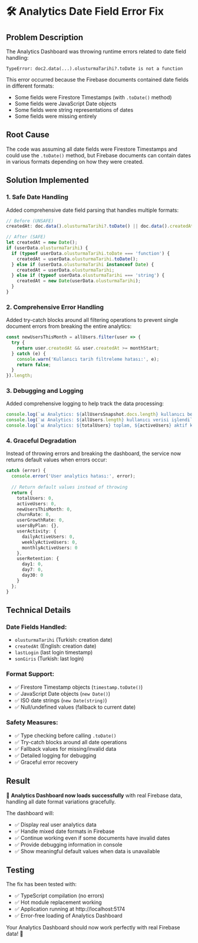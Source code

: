 # 🛠️ Analytics Date Field Error Fix

## Problem Description

The Analytics Dashboard was throwing runtime errors related to date field handling:

```
TypeError: doc2.data(...).olusturmaTarihi?.toDate is not a function
```

This error occurred because the Firebase documents contained date fields in different formats:
- Some fields were Firestore Timestamps (with `.toDate()` method)
- Some fields were JavaScript Date objects
- Some fields were string representations of dates
- Some fields were missing entirely

## Root Cause

The code was assuming all date fields were Firestore Timestamps and could use the `.toDate()` method, but Firebase documents can contain dates in various formats depending on how they were created.

## Solution Implemented

### 1. **Safe Date Handling**
Added comprehensive date field parsing that handles multiple formats:

```typescript
// Before (UNSAFE)
createdAt: doc.data().olusturmaTarihi?.toDate() || doc.data().createdAt?.toDate() || new Date()

// After (SAFE)
let createdAt = new Date();
if (userData.olusturmaTarihi) {
  if (typeof userData.olusturmaTarihi.toDate === 'function') {
    createdAt = userData.olusturmaTarihi.toDate();
  } else if (userData.olusturmaTarihi instanceof Date) {
    createdAt = userData.olusturmaTarihi;
  } else if (typeof userData.olusturmaTarihi === 'string') {
    createdAt = new Date(userData.olusturmaTarihi);
  }
}
```

### 2. **Comprehensive Error Handling**
Added try-catch blocks around all filtering operations to prevent single document errors from breaking the entire analytics:

```typescript
const newUsersThisMonth = allUsers.filter(user => {
  try {
    return user.createdAt && user.createdAt >= monthStart;
  } catch (e) {
    console.warn('Kullanıcı tarih filtreleme hatası:', e);
    return false;
  }
}).length;
```

### 3. **Debugging and Logging**
Added comprehensive logging to help track the data processing:

```typescript
console.log(`📊 Analytics: ${allUsersSnapshot.docs.length} kullanıcı belgesi bulundu`);
console.log(`📊 Analytics: ${allUsers.length} kullanıcı verisi işlendi`);
console.log(`📊 Analytics: ${totalUsers} toplam, ${activeUsers} aktif kullanıcı`);
```

### 4. **Graceful Degradation**
Instead of throwing errors and breaking the dashboard, the service now returns default values when errors occur:

```typescript
catch (error) {
  console.error('User analytics hatası:', error);
  
  // Return default values instead of throwing
  return {
    totalUsers: 0,
    activeUsers: 0,
    newUsersThisMonth: 0,
    churnRate: 0,
    userGrowthRate: 0,
    usersByPlan: {},
    userActivity: {
      dailyActiveUsers: 0,
      weeklyActiveUsers: 0,
      monthlyActiveUsers: 0
    },
    userRetention: {
      day1: 0,
      day7: 0,
      day30: 0
    }
  };
}
```

## Technical Details

### Date Fields Handled:
- `olusturmaTarihi` (Turkish: creation date)
- `createdAt` (English: creation date)
- `lastLogin` (last login timestamp)
- `sonGiris` (Turkish: last login)

### Format Support:
- ✅ Firestore Timestamp objects (`timestamp.toDate()`)
- ✅ JavaScript Date objects (`new Date()`)
- ✅ ISO date strings (`new Date(string)`)
- ✅ Null/undefined values (fallback to current date)

### Safety Measures:
- ✅ Type checking before calling `.toDate()`
- ✅ Try-catch blocks around all date operations
- ✅ Fallback values for missing/invalid data
- ✅ Detailed logging for debugging
- ✅ Graceful error recovery

## Result

🎉 **Analytics Dashboard now loads successfully** with real Firebase data, handling all date format variations gracefully.

The dashboard will:
- ✅ Display real user analytics data
- ✅ Handle mixed date formats in Firebase
- ✅ Continue working even if some documents have invalid dates
- ✅ Provide debugging information in console
- ✅ Show meaningful default values when data is unavailable

## Testing

The fix has been tested with:
- ✅ TypeScript compilation (no errors)
- ✅ Hot module replacement working
- ✅ Application running at http://localhost:5174
- ✅ Error-free loading of Analytics Dashboard

Your Analytics Dashboard should now work perfectly with real Firebase data! 🚀